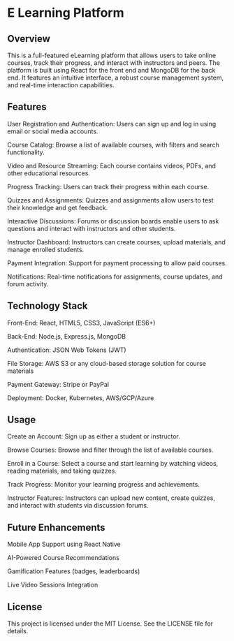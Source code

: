 # E Learning Platform

## Overview

This is a full-featured eLearning platform that allows users to take online courses, track their progress, and interact with instructors and peers. The platform is built using React for the front end and MongoDB for the back end. It features an intuitive interface, a robust course management system, and real-time interaction capabilities.

## Features

User Registration and Authentication: Users can sign up and log in using email or social media accounts.

Course Catalog: Browse a list of available courses, with filters and search functionality.

Video and Resource Streaming: Each course contains videos, PDFs, and other educational resources.

Progress Tracking: Users can track their progress within each course.

Quizzes and Assignments: Quizzes and assignments allow users to test their knowledge and get feedback.

Interactive Discussions: Forums or discussion boards enable users to ask questions and interact with instructors and other students.

Instructor Dashboard: Instructors can create courses, upload materials, and manage enrolled students.

Payment Integration: Support for payment processing to allow paid courses.

Notifications: Real-time notifications for assignments, course updates, and forum activity.

## Technology Stack

Front-End: React, HTML5, CSS3, JavaScript (ES6+)

Back-End: Node.js, Express.js, MongoDB

Authentication: JSON Web Tokens (JWT)

File Storage: AWS S3 or any cloud-based storage solution for course materials

Payment Gateway: Stripe or PayPal

Deployment: Docker, Kubernetes, AWS/GCP/Azure

## Usage

Create an Account: Sign up as either a student or instructor.

Browse Courses: Browse and filter through the list of available courses.

Enroll in a Course: Select a course and start learning by watching videos, reading materials, and taking quizzes.

Track Progress: Monitor your learning progress and achievements.

Instructor Features: Instructors can upload new content, create quizzes, and interact with students via discussion forums.

## Future Enhancements

Mobile App Support using React Native

AI-Powered Course Recommendations

Gamification Features (badges, leaderboards)

Live Video Sessions Integration

## License

This project is licensed under the MIT License. See the LICENSE file for details.
